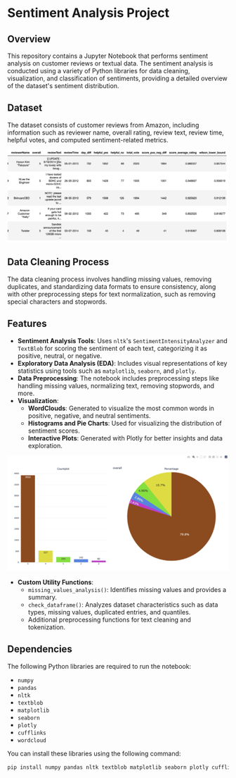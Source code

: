 # Sentiment Analysis Project

## Overview

This repository contains a Jupyter Notebook that performs sentiment analysis on customer reviews or textual data. The sentiment analysis is conducted using a variety of Python libraries for data cleaning, visualization, and classification of sentiments, providing a detailed overview of the dataset's sentiment distribution.

## Dataset

The dataset consists of customer reviews from Amazon, including information such as reviewer name, overall rating, review text, review time, helpful votes, and computed sentiment-related metrics.

![Dataset](image2.jpg)


## Data Cleaning Process

The data cleaning process involves handling missing values, removing duplicates, and standardizing data formats to ensure consistency, along with other preprocessing steps for text normalization, such as removing special characters and stopwords.


## Features

- **Sentiment Analysis Tools**: Uses `nltk`'s `SentimentIntensityAnalyzer` and `TextBlob` for scoring the sentiment of each text, categorizing it as positive, neutral, or negative.
- **Exploratory Data Analysis (EDA)**: Includes visual representations of key statistics using tools such as `matplotlib`, `seaborn`, and `plotly`.
- **Data Preprocessing**: The notebook includes preprocessing steps like handling missing values, normalizing text, removing stopwords, and more.
- **Visualization**:
  - **WordClouds**: Generated to visualize the most common words in positive, negative, and neutral sentiments.
  - **Histograms and Pie Charts**: Used for visualizing the distribution of sentiment scores.
  - **Interactive Plots**: Generated with Plotly for better insights and data exploration.

![Visual Output](image1.jpg)

 
- **Custom Utility Functions**:
  - `missing_values_analysis()`: Identifies missing values and provides a summary.
  - `check_dataframe()`: Analyzes dataset characteristics such as data types, missing values, duplicated entries, and quantiles.
  - Additional preprocessing functions for text cleaning and tokenization.

## Dependencies

The following Python libraries are required to run the notebook:

- `numpy`
- `pandas`
- `nltk`
- `textblob`
- `matplotlib`
- `seaborn`
- `plotly`
- `cufflinks`
- `wordcloud`

You can install these libraries using the following command:

```sh
pip install numpy pandas nltk textblob matplotlib seaborn plotly cufflinks wordcloud
